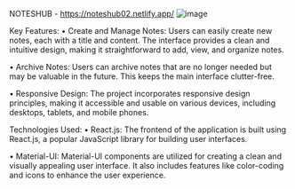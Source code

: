 NOTESHUB - https://noteshub02.netlify.app/
![image](https://github.com/vanijain24/NOTESHUB/assets/71142952/7ae4c5fa-2307-431a-84ba-4c36c772558d)

Key Features:
•	Create and Manage Notes: Users can easily create new notes, each with a title and content. The interface provides a clean and intuitive design, making it straightforward to add, view, and organize notes.

•	Archive Notes: Users can archive notes that are no longer needed but may be valuable in the future. This keeps the main interface clutter-free.

•	Responsive Design: The project incorporates responsive design principles, making it accessible and usable on various devices, including desktops, tablets, and mobile phones.

Technologies Used:
•	React.js: The frontend of the application is built using React.js, a popular JavaScript library for building user interfaces.

•	Material-UI: Material-UI components are utilized for creating a clean and visually appealing user interface. It also includes features like color-coding and icons to enhance the user experience.

